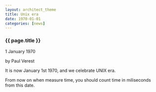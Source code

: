 ```yaml
---
layout: architect_theme
title: Unix era
date: 1970-01-01
categories: [news]
---
```


### {{ page.title }}

<p class="meta">1 January 1970</p> by Paul Verest

It is now January 1st 1970, and we celebrate UNIX era.

From now on when measure time, you should count time in miliseconds from this date.